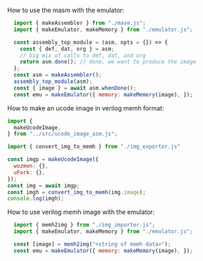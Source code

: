 
How to use the masm with the emulator:

```js
  import { makeAssembler } from "./masm.js";
  import { makeEmulator, makeMemory } from "./emulator.js";

  const assembly_top_module = (asm, opts = {}) => {
    const { def, dat, org } = asm;
    // big mix of calls to def, dat, and org
    return asm.done(); // done, we want to produce the image
  };
  const asm = makeAssembler();
  assembly_top_module(asm);
  const { image } = await asm.whenDone();
  const emu = makeEmulator({ memory: makeMemory(image), });
```

How to make an ucode image in verilog memh format:
```js
import {
  makeUcodeImage,
} from "../src/ucode_image_asm.js";

import { convert_img_to_memh } from "./img_exporter.js"

const imgp = makeUcodeImage({
  wozmon: {},
  uFork: {},
});
const img = await imgp;
const imgh = convert_img_to_memh(img.image);
console.log(imgh);
```

How to use verilog memh image with the emulator:
```js
  import { memh2img } from "./img_importer.js";
  import { makeEmulator, makeMemory } from "./emulator.js";

  const [image] = memh2img("<string of memh data>");
  const emu = makeEmulator({ memory: makeMemory(image), });
```

